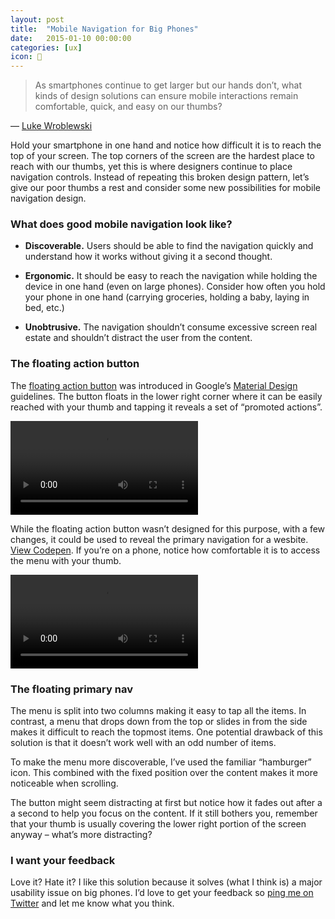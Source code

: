 ```yaml
---
layout: post
title:  "Mobile Navigation for Big Phones"
date:   2015-01-10 00:00:00
categories: [ux]
icon: 🧠
---
```


> As smartphones continue to get larger but our hands don’t, what kinds of design solutions can ensure mobile interactions remain comfortable, quick, and easy on our thumbs?

— [Luke Wroblewski](http://www.lukew.com/ff/entry.asp?1927)

Hold your smartphone in one hand and notice how difficult it is to reach the top of your screen. The top corners of the screen are the hardest place to reach with our thumbs, yet this is where designers continue to place navigation controls. Instead of repeating this broken design pattern, let’s give our poor thumbs a rest and consider some new possibilities for mobile navigation design.

### What does good mobile navigation look like?

- **Discoverable.** Users should be able to find the navigation quickly and understand how it works without giving it a second thought.

- **Ergonomic.** It should be easy to reach the navigation while holding the device in one hand (even on large phones). Consider how often you hold your phone in one hand (carrying groceries, holding a baby, laying in bed, etc.)


- **Unobtrusive.** The navigation shouldn’t consume excessive screen real estate and shouldn’t distract the user from the content.



### The floating action button

The [floating action button](https://material.io/guidelines/components/buttons-floating-action-button.html) was introduced in Google’s [Material Design](https://www.google.com/design/spec/material-design/introduction.html) guidelines. The button floats in the lower right corner where it can be easily reached with your thumb and tapping it reveals a set of “promoted actions”.

<video
  loop=""
  autoplay
  preload="auto"
  tabindex="0"
  class="screen-cap"
  style="max-width: 360px">
  <source
    src="{{ site.baseurl }}/images/components-buttons-fab-transition-card-02.webm"
    type="video/webm">
  <source
    src="{{ site.baseurl }}/images/components-buttons-fab-transition-card-02.mp4"
    type="video/mp4">
</video>

While the floating action button wasn’t designed for this purpose, with a few changes, it could be used to reveal the primary navigation for a wesbite. [View Codepen](https://s.codepen.io/peterhry/debug/MYbQLN/mWkoNxzLewjA). If you’re on a phone, notice how comfortable it is to access the menu with your thumb.

<video
  loop=""
  autoplay
  preload="auto"
  tabindex="0"
  class="screen-cap"
  style="max-width: 360px">
  <source
    src="{{ site.baseurl }}/images/big-phone-nav.mp4"
    type="video/mp4">
</video>

### The floating primary nav

The menu is split into two columns making it easy to tap all the items. In contrast, a menu that drops down from the top or slides in from the side makes it difficult to reach the topmost items. One potential drawback of this solution is that it doesn’t work well with an odd number of items.

To make the menu more discoverable, I’ve used the familiar “hamburger” icon. This combined with the fixed position over the content makes it more noticeable when scrolling.

The button might seem distracting at first but notice how it fades out after a a second to help you focus on the content. If it still bothers you, remember that your thumb is usually covering the lower right portion of the screen anyway – what’s more distracting?



### I want your feedback

Love it? Hate it? I like this solution because it solves (what I think is) a major usability issue on big phones. I’d love to get your feedback so [ping me on Twitter](https://twitter.com/peterhry) and let me know what you think.

